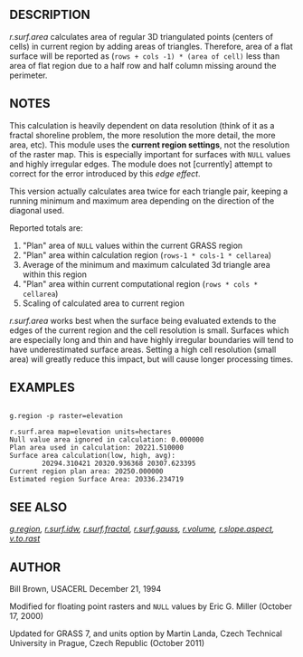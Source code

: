 
## DESCRIPTION

*r.surf.area* calculates area of regular 3D triangulated points
(centers of cells) in current region by adding areas of triangles.
Therefore, area of a flat surface will be reported as (`rows + cols
-1) * (area of cell)` less than area of flat region due to a half
row and half column missing around the perimeter.

## NOTES

This calculation is heavily dependent on data resolution (think of it
as a fractal shoreline problem, the more resolution the more detail,
the more area, etc). This module uses the **current region
settings**, not the resolution of the raster map. This is especially
important for surfaces with `NULL` values and highly irregular
edges. The module does not [currently] attempt to correct for the
error introduced by this *edge effect*.

This version actually calculates area twice for each triangle pair,
keeping a running minimum and maximum area depending on the direction
of the diagonal used.

Reported totals are:

1. "Plan" area of `NULL` values within the current GRASS
   region
2. "Plan" area within calculation region (`rows-1 * cols-1 *
   cellarea`)
3. Average of the minimum and maximum calculated 3d triangle area
   within this region
4. "Plan" area within current computational region (`rows * cols *
   cellarea`)
5. Scaling of calculated area to current region

*r.surf.area* works best when the surface being evaluated
extends to the edges of the current region and the cell resolution is
small. Surfaces which are especially long and thin and have highly
irregular boundaries will tend to have underestimated surface areas.
Setting a high cell resolution (small area) will greatly reduce this
impact, but will cause longer processing times.

## EXAMPLES

```

g.region -p raster=elevation

r.surf.area map=elevation units=hectares
Null value area ignored in calculation: 0.000000
Plan area used in calculation: 20221.510000
Surface area calculation(low, high, avg):
        20294.310421 20320.936368 20307.623395
Current region plan area: 20250.000000
Estimated region Surface Area: 20336.234719

```

## SEE ALSO

*[g.region](g.region.html),
[r.surf.idw](r.surf.idw.html),
[r.surf.fractal](r.surf.fractal.html),
[r.surf.gauss](r.surf.gauss.html),
[r.volume](r.volume.html),
[r.slope.aspect](r.slope.aspect.html),
[v.to.rast](v.to.rast.html)*

## AUTHOR

Bill Brown, USACERL December 21, 1994

Modified for floating point rasters and `NULL` values by Eric
G. Miller (October 17, 2000)

Updated for GRASS 7, and units option by Martin Landa, Czech Technical
University in Prague, Czech Republic (October 2011)
